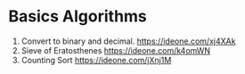 # Basics Algorithms

1. Convert to binary and decimal. https://ideone.com/xj4XAk
2. Sieve of Eratosthenes https://ideone.com/k4omWN
3. Counting Sort https://ideone.com/jXnj1M
